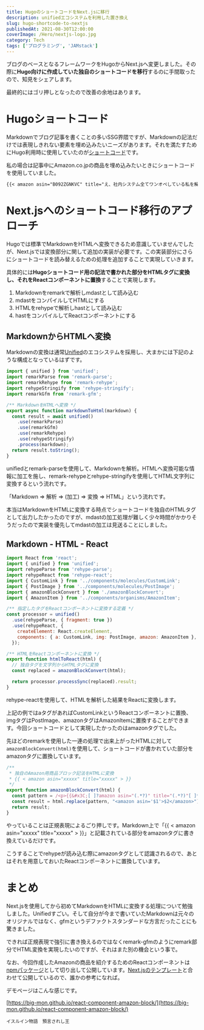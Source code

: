```yaml
---
title: HugoのショートコードをNext.jsに移行
description: unifiedエコシステムを利用した置き換え
slug: hugo-shortcode-to-nextjs
publishedAt: 2021-08-30T12:00:00
coverImage: /Hero/nextjs-logo.jpg
category: Tech
tags: ['プログラミング', 'JAMstack']
---
```


ブログのベースとなるフレームワークをHugoからNext.jsへ変更しました。その際に**Hugo向けに作成していた独自のショートコードを移行**するのに手間取ったので、知見をシェアします。

最終的にはゴリ押しとなったので改善の余地はあります。

# Hugoショートコード

Markdownでブログ記事を書くことの多いSSG界隈ですが、Markdownの記法だけでは表現しきれない要素を埋め込みたいニーズがあります。それを満たすためにHugo利用時に使用していたのが[ショートコード](https://gohugo.io/content-management/shortcodes/)です。

私の場合は記事中にAmazon.co.jpの商品を埋め込みたいときにショートコードを使用していました。

```md
{{< amazon asin="B092ZGNKVC" title="え、社内システム全てワンオペしている私を解雇ですか？" >}}
```

# Next.jsへのショートコード移行のアプローチ

Hugoでは標準でMarkdownをHTMLへ変換できるため意識していませんでしたが、Next.jsでは変換部分に関して追加の実装が必要です。この実装部分にさらにショートコードを読み替えるための処理を追加することで実現していきます。

具体的には**Hugoショートコード用の記法で書かれた部分をHTMLタグに変換し、それをReactコンポーネントに置換**することで実現します。

1. Markdownをremarkで解析しmdastとして読み込む
1. mdastをコンパイルしてHTMLにする
1. HTMLをrehypeで解析しhastとして読み込む
1. hastをコンパイルしてReactコンポーネントにする

## MarkdownからHTMLへ変換

Markdownの変換は通常[Unified](https://github.com/unifiedjs/unified)のエコシステムを採用し、大まかには下記のような構成となっているはずです。

```js
import { unified } from 'unified';
import remarkParse from 'remark-parse';
import remarkRehype from 'remark-rehype';
import rehypeStringify from 'rehype-stringify';
import remarkGfm from 'remark-gfm';

/** MarkdownをHTMLへ変換 */
export async function markdownToHtml(markdown) {
  const result = await unified()
    .use(remarkParse)
    .use(remarkGfm)
    .use(remarkRehype)
    .use(rehypeStringify)
    .process(markdown);
  return result.toString();
}
```

unifiedとremark-parseを使用して、Markdownを解析。HTMLへ変換可能な情報に加工を施し、remark-rehypeとrehype-stringifyを使用してHTML文字列に変換するという流れです。

「Markdown ⇒ 解析 ⇒ (加工) ⇒ 変換 ⇒ HTML」という流れです。

本当はMarkdownをHTMLに変換する時点でショートコードを独自のHTMLタグとして出力したかったのですが、mdastの加工処理が難しく少々時間がかかりそうだったので実装を優先してmdastの加工は見送ることにしました。

## Markdown - HTML - React

```js
import React from 'react';
import { unified } from 'unified';
import rehypeParse from 'rehype-parse';
import rehypeReact from 'rehype-react';
import { CustomLink } from '../components/molecules/CustomLink';
import { PostImage } from '../components/molecules/PostImage';
import { amazonBlockConvert } from './amazonBlockConvert';
import { AmazonItem } from '../components/organisms/AmazonItem';

/** 指定したタグをReactコンポーネントに変換する定義 */
const processor = unified()
  .use(rehypeParse, { fragment: true })
  .use(rehypeReact, {
    createElement: React.createElement,
    components: { a: CustomLink, img: PostImage, amazon: AmazonItem },
  });

/** HTMLをReactコンポーネントに変換 */
export function htmlToReact(html) {
  // 独自タグを文字列からHTMLタグに変換
  const replaced = amazonBlockConvert(html);

  return processor.processSync(replaced).result;
}
```

rehype-reactを使用して、HTMLを解析した結果をReactに変換します。

上記の例ではaタグがあればCustomLinkというReactコンポーネントに置換、imgタグはPostImage、amazonタグはAmazonItemに置換することができます。今回ショートコードとして実現したかったのはamazonタグでした。

先ほどのremarkを使用した一連の処理で出来上がったHTMLに対して`amazonBlockConvert(html)`を使用して、ショートコードが書かれていた部分をamazonタグに置換しています。

```js
/**
 * 独自のAmazon用商品ブロック記法をHTMLに変換
 * {{ < amazon asin="xxxxx" title="xxxxx" > }}
 */
export function amazonBlockConvert(html) {
  const pattern = /<p>{{&#x3C;[ ]?amazon asin="(.*?)" title="(.*?)"[ ]*?>}}<\/p>/g;
  const result = html.replace(pattern, "<amazon asin='$1'>$2</amazon>");
  return result;
}
```

やっていることは正規表現によるごり押しです。Markdown上で「{{ < amazon asin="xxxxx" title="xxxxx" > }}」と記載されている部分をamazonタグに書き換えているだけです。

こうすることでrehypeが読み込む際にamazonタグとして認識されるので、あとはそれを用意しておいたReactコンポーネントに置換しています。

# まとめ

Next.jsを使用してから初めてMarkdownをHTMLに変換する処理について勉強しました。Unifiedすごい。そして自分が今まで書いていたMarkdownは元々のオリジナルではなく、gfmというデファクトスタンダードな方言だったことにも驚きました。

できれば正規表現で強引に書き換えるのではなくremark-gfmのようにremark部分でHTML変換を実現したいのですが、それはまた別の機会という事で。

なお、今回作成したAmazonの商品を紹介するためのReactコンポーネントは[npmパッケージ](https://www.npmjs.com/package/@big-mon/react-component-amazon)として切り出して公開しています。[Next.jsのテンプレート](https://github.com/big-mon/nextjs-estrilda)と合わせて公開しているので、誰かの参考になれば。

デモページはこんな感じです。

[https://big-mon.github.io/react-component-amazon-block/](https://big-mon.github.io/react-component-amazon-block/)

```amazon:B07JVCVF12
イスルイン物語　預言されし王
```
